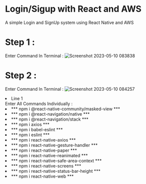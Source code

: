 # Login/Sigup with React and AWS
 A simple Login and SignUp system using React Native and AWS

# Step 1 :
 Enter Command In Terminal : ![Screenshot 2023-05-10 083838](https://github.com/NovoSphere/Login-Sigup-with-React-and-AWS/assets/112673081/8bd5e1e6-5240-4817-bdf6-2309e9501f5e)

# Step 2 :
 Enter Command In Terminal : ![Screenshot 2023-05-10 084257](https://github.com/NovoSphere/Login-Sigup-with-React-and-AWS/assets/112673081/2c48e1e8-95cd-4a13-b46c-9a532bf189f9)
 <li>Line 1</li>
 Enter All Commands Individually : 
 <li>*** npm i @react-native-community/masked-view ***</li>
 <li>*** npm i @react-navigation/native ***</li>
 <li>*** npm i @react-navigation/stack ***</li>
 <li>*** npm i axios ***</li>
 <li>*** npm i babel-eslint ***</li>
 <li>*** npm i eslint ***</li>
 <li>*** npm i react-native-axios ***</li>
 <li>*** npm i react-native-gesture-handler ***</li>
 <li>*** npm i react-native-paper ***</li>
 <li>*** npm i react-native-reanimated ***</li>
 <li>*** npm i react-native-safe-area-context ***</li>
 <li>*** npm i react-native-screens ***</li>
 <li>*** npm i react-native-status-bar-height ***</li>
 <li>*** npm i react-native-web ***</li>
